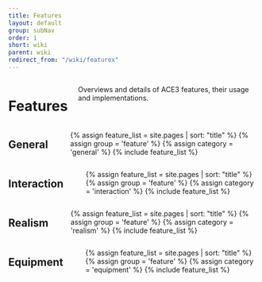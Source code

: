 ```yaml
---
title: Features
layout: default
group: subNav
order: 1
short: wiki
parent: wiki
redirect_from: "/wiki/featurex"
---
```


<div class="row">
    <div class="large-12 columns">
        <h1>Features</h1>
        <p>Overviews and details of ACE3 features, their usage and implementations.</p>
    </div>
</div>
<div class="row">
    <div class="large-3 medium-4 small-6 columns">
        <h2>General</h2>
        <nav>
            <ul>
                {% assign feature_list = site.pages | sort: "title" %}
                {% assign group = 'feature' %}
                {% assign category = 'general' %}
                {% include feature_list %}
            </ul>
        </nav>
    </div>
    <div class="large-3 medium-4 small-6 columns">
        <h2>Interaction</h2>
        <nav>
            <ul>
                {% assign feature_list = site.pages | sort: "title" %}
                {% assign group = 'feature' %}
                {% assign category = 'interaction' %}
                {% include feature_list %}
            </ul>
        </nav>
    </div>
    <div class="large-3 medium-4 small-6 columns">
        <h2>Realism</h2>
        <nav>
            <ul>
                {% assign feature_list = site.pages | sort: "title" %}
                {% assign group = 'feature' %}
                {% assign category = 'realism' %}
                {% include feature_list %}
            </ul>
        </nav>
    </div>
    <div class="large-3 medium-4 small-6 columns">
        <h2>Equipment</h2>
        <nav>
            <ul>
                {% assign feature_list = site.pages | sort: "title" %}
                {% assign group = 'feature' %}
                {% assign category = 'equipment' %}
                {% include feature_list %}
            </ul>
        </nav>
    </div>
</div>
